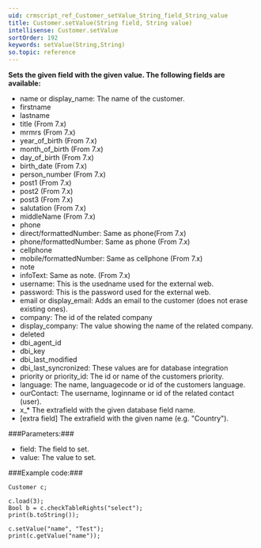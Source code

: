 ```yaml
---
uid: crmscript_ref_Customer_setValue_String_field_String_value
title: Customer.setValue(String field, String value)
intellisense: Customer.setValue
sortOrder: 192
keywords: setValue(String,String)
so.topic: reference
---
```



   
**Sets the given field with the given value. The following fields are available:**   



 - name or display\_name: The name of the customer.
 - firstname
 - lastname
 - title (From 7.x)
 - mrmrs (From 7.x)
 - year\_of_birth (From 7.x)
 - month\_of_birth (From 7.x)
 - day\_of_birth (From 7.x)
 - birth\_date (From 7.x)
 - person\_number (From 7.x)
 - post1 (From 7.x)
 - post2 (From 7.x)
 - post3 (From 7.x)
 - salutation (From 7.x)
 - middleName (From 7.x)
 - phone
 - direct/formattedNumber: Same as phone(From 7.x)
 - phone/formattedNumber:  Same as phone (From 7.x)
 - cellphone
 - mobile/formattedNumber: Same as cellphone (From 7.x)
 - note
 - infoText: Same as note. (From 7.x)
 - username: This is the usedname used for the external web.
 - password: This is the password used for the external web.
 - email or display\_email: Adds an email to the customer (does not erase existing ones).
 - company: The id of the related company
 - display\_company: The value showing the name of the related company.
 - deleted
 - dbi\_agent_id
 - dbi\_key
 - dbi\_last_modified
 - dbi\_last_syncronized: These values are for database integration
 - priority or priority\_id: The id or name of the customers priority.
 - language: The name, languagecode or id of the customers language.
 - ourContact: The username, loginname or id of the related contact (user).
 - x_* The extrafield with the given database field name.
 - [extra field] The extrafield with the given name (e.g. "Country").




###Parameters:###


 - field: The field to set.
 - value: The value to set.




###Example code:###


    Customer c;
    
    c.load(3);
    Bool b = c.checkTableRights("select");
    print(b.toString());
    
    c.setValue("name", "Test");
    print(c.getValue("name"));


